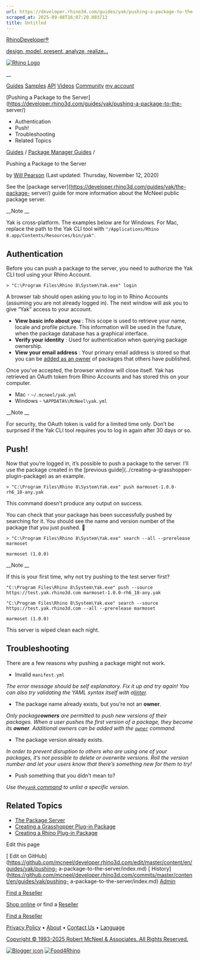 ```yaml
---
url: https://developer.rhino3d.com/guides/yak/pushing-a-package-to-the-server
scraped_at: 2025-09-08T16:07:20.003712
title: Untitled
---
```


[RhinoDeveloper®](/)

[design, model, present, analyze, realize...](/)

[![Rhino Logo](https://developer.rhino3d.com/images/rhinodevlogo.png)](/)

__

[Guides](https://developer.rhino3d.com/guides)
[Samples](https://developer.rhino3d.com/samples)
[API](https://developer.rhino3d.com/api)
[Videos](https://developer.rhino3d.com/videos)
[Community](https://discourse.mcneel.com/c/rhino-developer) [my account
](https://www.rhino3d.com/my-account/ "Manage your account, licenses, and
teams")

[Pushing a Package to the
Server](https://developer.rhino3d.com/guides/yak/pushing-a-package-to-the-
server/)

  * Authentication
  * Push!
  * Troubleshooting
  * Related Topics

[Guides](https://developer.rhino3d.com/en/guides/) / [Package Manager
Guides](https://developer.rhino3d.com/en/guides/yak/) /

Pushing a Package to the Server

by [Will Pearson](https://discourse.mcneel.com/u/will/) (Last updated:
Thursday, November 12, 2020)

See the [package server](https://developer.rhino3d.com/guides/yak/the-package-
server/) guide for more information about the McNeel public package server.

__Note __

Yak is cross-platform. The examples below are for Windows. For Mac, replace
the path to the Yak CLI tool with `"/Applications/Rhino
8.app/Contents/Resources/bin/yak"`.

## Authentication

Before you can push a package to the server, you need to authorize the Yak CLI
tool using your Rhino Account.

    
    
    > "C:\Program Files\Rhino 8\System\Yak.exe" login
    

A browser tab should open asking you to log in to Rhino Accounts (assuming you
are not already logged in). The next window will ask you to give “Yak” access
to your account.

  * **View basic info about you** : This scope is used to retrieve your name, locale and profile picture. This information will be used in the future, when the package database has a graphical interface.
  * **Verify your identity** : Used for authentication when querying package ownership.
  * **View your email address** : Your primary email address is stored so that you can be [added as an owner](../yak-cli-reference/#owner) of packages that others have published.

Once you’ve accepted, the browser window will close itself. Yak has retrieved
an OAuth token from Rhino Accounts and has stored this on your computer.

  * Mac - `~/.mcneel/yak.yml`
  * Windows - `%APPDATA%\McNeel\yak.yml`

__Note __

For security, the OAuth token is valid for a limited time only. Don’t be
surprised if the Yak CLI tool requires you to log in again after 30 days or
so.

## Push!

Now that you’re logged in, it’s possible to push a package to the server. I’ll
use the package created in the [previous guide](../creating-a-grasshopper-
plugin-package) as an example.

    
    
    > "C:\Program Files\Rhino 8\System\Yak.exe" push marmoset-1.0.0-rh6_18-any.yak
    

This command doesn’t produce any output on success.

You can check that your package has been successfully pushed by searching for
it. You should see the name and version number of the package that you just
pushed. 🤞

    
    
    > "C:\Program Files\Rhino 8\System\Yak.exe" search --all --prerelease marmoset
    
    marmoset (1.0.0)
    

__Note __

If this is your first time, why not try pushing to the test server first?

    
    
    "C:\Program Files\Rhino 8\System\Yak.exe" push --source https://test.yak.rhino3d.com marmoset-1.0.0-rh6_18-any.yak
    
    "C:\Program Files\Rhino 8\System\Yak.exe" search --source https://test.yak.rhino3d.com --all --prerelease marmoset
    
    marmoset (1.0.0)
    

This server is wiped clean each night.

## Troubleshooting

There are a few reasons why pushing a package might not work.

  * Invalid `manifest.yml`

_The error message should be self explanatory. Fix it up and try again! You
can also try validating the YAML syntax itself with
a[linter](http://www.yamllint.com)._

  * The package name already exists, but you’re not an **owner**.

_Only package**owners** are permitted to push new versions of their packages.
When a user pushes the first version of a package, they become its **owner**.
Additional owners can be added with the [`owner`](../yak-cli-reference/#owner)
command._

  * The package version already exists.

_In order to prevent disruption to others who are using one of your packages,
it’s not possible to delete or overwrite versions. Roll the version number and
let your users know that there’s something new for them to try!_

  * Push something that you didn’t mean to?

_Use the[`yank` command](../yak-cli-reference/#yank) to unlist a specific
version._

## Related Topics

  * [The Package Server](https://developer.rhino3d.com/guides/yak/the-package-server/)
  * [Creating a Grasshopper Plug-in Package](https://developer.rhino3d.com/guides/yak/creating-a-grasshopper-plugin-package/)
  * [Creating a Rhino Plug-in Package](https://developer.rhino3d.com/guides/yak/creating-a-rhino-plugin-package/)

Edit this page

[ Edit on
GitHub](https://github.com/mcneel/developer.rhino3d.com/edit/master/content/en/guides/yak/pushing-
a-package-to-the-server/index.md) [
History](https://github.com/mcneel/developer.rhino3d.com/commits/master/content/en/guides/yak/pushing-
a-package-to-the-server/index.md) [
Admin](https://developer.rhino3d.com/admin)

[Find a Reseller](https://www.rhino3d.com/sales)

[Shop online](https://www.rhino3d.com/store) or find a
[Reseller](https://www.rhino3d.com/sales)

[Find a Reseller](https://www.rhino3d.com/sales)

[Privacy Policy](https://www.rhino3d.com/privacy) •
[About](https://www.rhino3d.com/mcneel/about) • [Contact
Us](https://www.rhino3d.com/mcneel/contact) • [
Language](https://www.rhino3d.com/language "Change to a different region or
language")

[Copyright © 1993-2025 Robert McNeel & Associates. All Rights
Reserved.](https://www.rhino3d.com/mcneel/about)

[](https://www.facebook.com/McNeelRhinoceros/)
[](https://twitter.com/bobmcneel) [](https://www.linkedin.com/groups/75313/)
[](https://www.youtube.com/user/RhinoGuide/videos) [](https://vimeo.com/rhino)
[![Blogger
icon](https://developer.rhino3d.com/images/blogger.svg)](http://blog.rhino3d.com/)
[![Food4Rhino](https://developer.rhino3d.com/images/f4r_icon_01.svg)](https://www.food4rhino.com)

